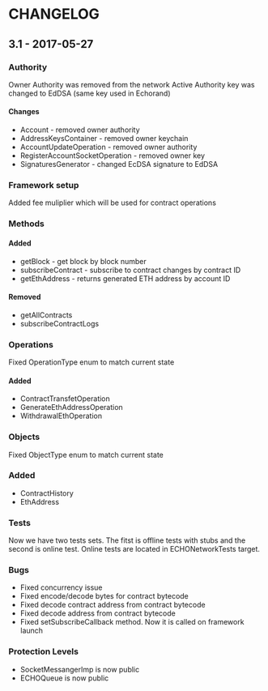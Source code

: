 # CHANGELOG

## 3.1 - 2017-05-27

### Authority
Owner Authority was removed from the network
Active Authority key was changed to EdDSA (same key used in Echorand)

#### Changes

* Account - removed owner authority
* AddressKeysContainer - removed owner keychain
* AccountUpdateOperation - removed owner authority
* RegisterAccountSocketOperation - removed owner key
* SignaturesGenerator - changed EcDSA signature to EdDSA


### Framework setup
Added fee muliplier which will be used for contract operations

### Methods
#### Added 
* getBlock - get block by block number
* subscribeContract - subscribe to contract changes by contract ID
* getEthAddress - returns generated ETH address by account ID

#### Removed
* getAllContracts
* subscribeContractLogs

### Operations
Fixed OperationType enum to match current state
#### Added 
* ContractTransfetOperation
* GenerateEthAddressOperation
* WithdrawalEthOperation


### Objects
Fixed ObjectType enum to match current state
### Added 
* ContractHistory
* EthAddress

### Tests
Now we have two tests sets. The fitst is offline tests with stubs and the second is online test. Online tests are located in ECHONetworkTests target.

### Bugs
* Fixed concurrency issue
* Fixed encode/decode bytes for contract bytecode
* Fixed decode contract address from contract bytecode
* Fixed decode address from contract bytecode
* Fixed setSubscribeCallback method. Now it is called on framework launch

### Protection Levels
* SocketMessangerImp is now public
* ECHOQueue is now public


